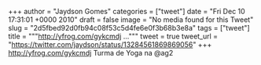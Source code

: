 
+++
author = "Jaydson Gomes"
categories = ["tweet"]
date = "Fri Dec 10 17:31:01 +0000 2010"
draft = false
image = "No media found for this Tweet"
slug = "2d5fbed92d0fb94c08f53c5d4fe6e0f3b68b3e8a"
tags = ["tweet"]
title = """http://yfrog.com/gykcmdj ..."""
tweet = true
tweet_url = "https://twitter.com/jaydson/status/13284561869869056"
+++
http://yfrog.com/gykcmdj Turma de Yoga na @ag2
